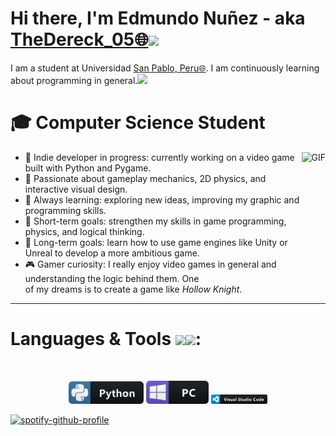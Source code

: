 # Hi there, I'm Edmundo Nuñez - aka [TheDereck_05🌐](https://guns.lol/the_dereck)<img width="50px" src="https://static.wikia.nocookie.net/minecraft_gamepedia/images/4/42/Dancing_Red_Parrot.gif/revision/latest?cb=20200226075200" />

I am a student at Universidad [San Pablo, Peru🌐](https://maps.app.goo.gl/7rTvzM91bxHGny7t9). I am continuously learning about programming in general.<img width="30px" src="https://media.tenor.com/6slN-n8vOEoAAAAi/anime.gif" />

# 🎓 Computer Science Student

<img align="right" alt="GIF" height="160px" src="https://user-images.githubusercontent.com/74038190/212257468-1e9a91f1-b626-4baa-b15d-5c385dfa7ed2.gif" />

- 👾 Indie developer in progress: currently working on a video game built with Python and Pygame.
- 🎨 Passionate about gameplay mechanics, 2D physics, and interactive visual design.
- 🧠 Always learning: exploring new ideas, improving my graphic and programming skills.
- 🎯 Short-term goals: strengthen my skills in game programming, physics, and logical thinking.
- 🚀 Long-term goals: learn how to use game engines like Unity or Unreal to develop a more ambitious game.
- 🎮 Gamer curiosity: I really enjoy video games in general and understanding the logic behind them. One  
  of my dreams is to create a game like *Hollow Knight*.

---

# Languages & Tools <img width="50px" src="https://media1.giphy.com/media/v1.Y2lkPTc5MGI3NjExY3MwbTFpbzJ3bTVvazVjeTNkNmZic3Y5NnlsOGRqN3BieHliaXpwNyZlcD12MV9pbnRlcm5hbF9naWZfYnlfaWQmY3Q9cw/Sd9XrDFZZ0Q0OXAdJM/giphy.gif" /><img width="35px" src="https://i.imgur.com/MDa3BP4.gif" />:
</br>

<p align="center">
<img src="https://github.com/TheDereck05/TheDereck05/blob/main/assets/icons/python.png" alt="python" width="120" hight="50">
<img src="https://github.com/TheDereck05/TheDereck05/blob/main/assets/icons/pc.png" alt="pc" width="100" hight="50">
<img src="https://github.com/TheDereck05/TheDereck05/blob/main/assets/icons/visualstudio_code.png" alt="visualstudio_code" width="90" hight="200">

[![spotify-github-profile](https://spotify-github-profile.kittinanx.com/api/view?uid=31nbl2c657sv5hveguty5vlgh7w4&cover_image=true&theme=novatorem&show_offline=false&background_color=121212&interchange=false&bar_color=00ff2a&bar_color_cover=false)](https://github.com/kittinan/spotify-github-profile)

